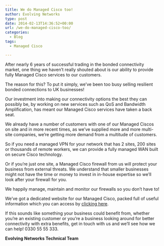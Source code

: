 ```yaml
---
title: We do Managed Cisco too!
author: Evolving Networks
type: post
date: 2014-02-13T14:36:52+00:00
url: /we-do-managed-cisco-too/
categories:
  - Blog
tags:
  - Managed Cisco

---
```

After nearly 6 years of successful trading in the bonded connectivity market, one thing we haven’t really shouted about is our ability to provide fully Managed Cisco services to our customers.

The reason for this? To put it simply, we’ve been too busy selling resilient bonded connections to UK businesses!

Our investment into making our connectivity options the best they can possibly be, by working on new services such as QoS and Bandwidth Amplification, has meant our Managed Cisco services have taken a back seat.

We already have a number of customers with one of our Managed Ciscos on site and in more recent times, as we’ve supplied more and more multi-site companies, we’re getting more demand from a multitude of customers.

So if you need a managed VPN for your network that has 2 sites, 200 sites or thousands of remote workers, we can provide a fully managed WAN built on secure Cisco technology.

Or if you’re just one site, a Managed Cisco firewall from us will protect your business from external threats. We understand that smaller businesses might not have the time or money to invest in in-house expertise so we’ll look after your firewall for you.

We happily manage, maintain and monitor our firewalls so you don’t have to!

We’ve got a dedicated website for our Managed Cisco, packed full of useful information which you can access by <a href="http://managedcisco.com/" target="_blank">clicking here</a>.

If this sounds like something your business could benefit from, whether you’re an existing customer or you’re a business looking around for better connectivity with extra benefits, get in touch with us and we’ll see how we can help! 0330 55 55 333.

**Evolving Networks Technical Team**